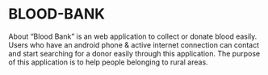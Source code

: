 # BLOOD-BANK
About
“Blood Bank” is an web application to collect or donate blood easily. Users who have an android phone & active internet connection can contact and start searching for a donor easily through this application. The purpose of this application is to help people belonging to rural areas.
